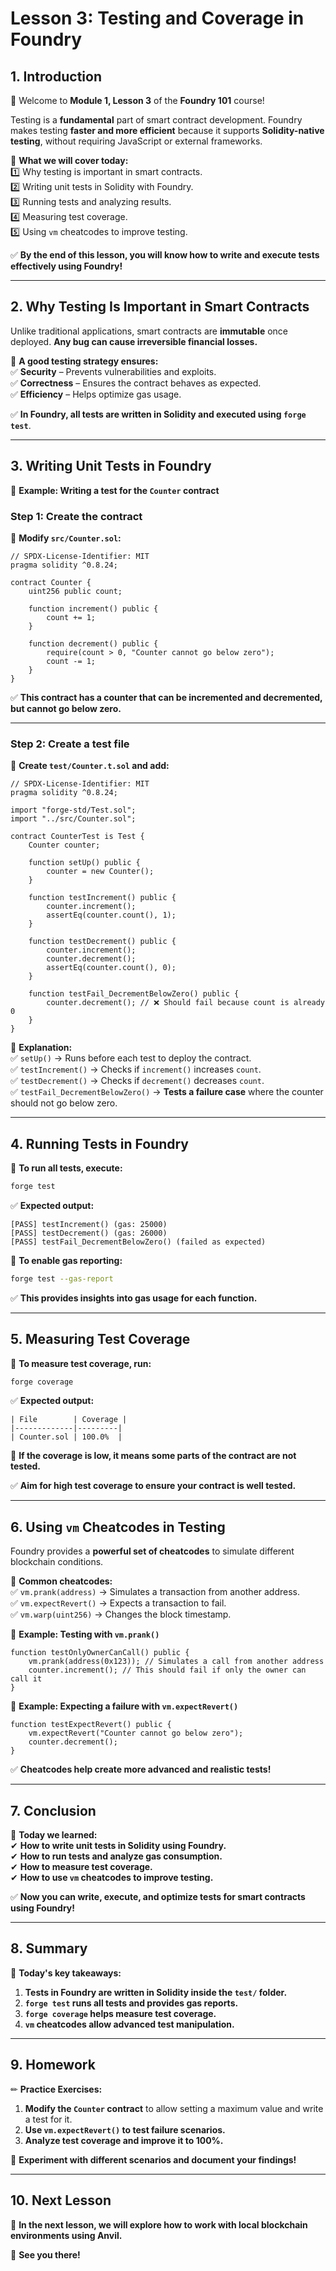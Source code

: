 # **Lesson 3: Testing and Coverage in Foundry**  

## **1. Introduction**  

👋 Welcome to **Module 1, Lesson 3** of the **Foundry 101** course!  

Testing is a **fundamental** part of smart contract development. Foundry makes testing **faster and more efficient** because it supports **Solidity-native testing**, without requiring JavaScript or external frameworks.  

📌 **What we will cover today:**  
1️⃣ Why testing is important in smart contracts.  
2️⃣ Writing unit tests in Solidity with Foundry.  
3️⃣ Running tests and analyzing results.  
4️⃣ Measuring test coverage.  
5️⃣ Using `vm` cheatcodes to improve testing.  

✅ **By the end of this lesson, you will know how to write and execute tests effectively using Foundry!**  

---

## **2. Why Testing Is Important in Smart Contracts**  

Unlike traditional applications, smart contracts are **immutable** once deployed. **Any bug can cause irreversible financial losses.**  

📌 **A good testing strategy ensures:**  
✅ **Security** – Prevents vulnerabilities and exploits.  
✅ **Correctness** – Ensures the contract behaves as expected.  
✅ **Efficiency** – Helps optimize gas usage.  

✅ **In Foundry, all tests are written in Solidity and executed using `forge test`**.  

---

## **3. Writing Unit Tests in Foundry**  

📌 **Example: Writing a test for the `Counter` contract**  

### **Step 1: Create the contract**  

📌 **Modify `src/Counter.sol`:**  

```solidity
// SPDX-License-Identifier: MIT
pragma solidity ^0.8.24;

contract Counter {
    uint256 public count;

    function increment() public {
        count += 1;
    }

    function decrement() public {
        require(count > 0, "Counter cannot go below zero");
        count -= 1;
    }
}
```

✅ **This contract has a counter that can be incremented and decremented, but cannot go below zero.**  

---

### **Step 2: Create a test file**  

📌 **Create `test/Counter.t.sol` and add:**  

```solidity
// SPDX-License-Identifier: MIT
pragma solidity ^0.8.24;

import "forge-std/Test.sol";
import "../src/Counter.sol";

contract CounterTest is Test {
    Counter counter;

    function setUp() public {
        counter = new Counter();
    }

    function testIncrement() public {
        counter.increment();
        assertEq(counter.count(), 1);
    }

    function testDecrement() public {
        counter.increment();
        counter.decrement();
        assertEq(counter.count(), 0);
    }

    function testFail_DecrementBelowZero() public {
        counter.decrement(); // ❌ Should fail because count is already 0
    }
}
```

📌 **Explanation:**  
✅ `setUp()` → Runs before each test to deploy the contract.  
✅ `testIncrement()` → Checks if `increment()` increases `count`.  
✅ `testDecrement()` → Checks if `decrement()` decreases `count`.  
✅ `testFail_DecrementBelowZero()` → **Tests a failure case** where the counter should not go below zero.  

---

## **4. Running Tests in Foundry**  

📌 **To run all tests, execute:**  

```bash
forge test
```

✅ **Expected output:**  

```
[PASS] testIncrement() (gas: 25000)
[PASS] testDecrement() (gas: 26000)
[PASS] testFail_DecrementBelowZero() (failed as expected)
```

📌 **To enable gas reporting:**  

```bash
forge test --gas-report
```

✅ **This provides insights into gas usage for each function.**  

---

## **5. Measuring Test Coverage**  

📌 **To measure test coverage, run:**  

```bash
forge coverage
```

✅ **Expected output:**  

```
| File        | Coverage |
|-------------|---------|
| Counter.sol | 100.0%  |
```

📌 **If the coverage is low, it means some parts of the contract are not tested.**  

✅ **Aim for high test coverage to ensure your contract is well tested.**  

---

## **6. Using `vm` Cheatcodes in Testing**  

Foundry provides a **powerful set of cheatcodes** to simulate different blockchain conditions.  

📌 **Common cheatcodes:**  
✅ `vm.prank(address)` → Simulates a transaction from another address.  
✅ `vm.expectRevert()` → Expects a transaction to fail.  
✅ `vm.warp(uint256)` → Changes the block timestamp.  

📌 **Example: Testing with `vm.prank()`**  

```solidity
function testOnlyOwnerCanCall() public {
    vm.prank(address(0x123)); // Simulates a call from another address
    counter.increment(); // This should fail if only the owner can call it
}
```

📌 **Example: Expecting a failure with `vm.expectRevert()`**  

```solidity
function testExpectRevert() public {
    vm.expectRevert("Counter cannot go below zero");
    counter.decrement();
}
```

✅ **Cheatcodes help create more advanced and realistic tests!**  

---

## **7. Conclusion**  

📌 **Today we learned:**  
✔ **How to write unit tests in Solidity using Foundry.**  
✔ **How to run tests and analyze gas consumption.**  
✔ **How to measure test coverage.**  
✔ **How to use `vm` cheatcodes to improve testing.**  

✅ **Now you can write, execute, and optimize tests for smart contracts using Foundry!**  

---

## **8. Summary**  

📌 **Today's key takeaways:**  
1. **Tests in Foundry are written in Solidity inside the `test/` folder.**  
2. **`forge test` runs all tests and provides gas reports.**  
3. **`forge coverage` helps measure test coverage.**  
4. **`vm` cheatcodes allow advanced test manipulation.**  

---

## **9. Homework**  

✏ **Practice Exercises:**  
1. **Modify the `Counter` contract** to allow setting a maximum value and write a test for it.  
2. **Use `vm.expectRevert()` to test failure scenarios.**  
3. **Analyze test coverage and improve it to 100%.**  

📌 **Experiment with different scenarios and document your findings!**  

---

## **10. Next Lesson**  

📅 **In the next lesson, we will explore how to work with local blockchain environments using Anvil.**  

🚀 **See you there!**  